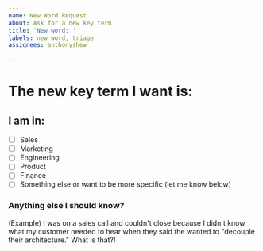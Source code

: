```yaml
---
name: New Word Request
about: Ask for a new key term
title: 'New word: '
labels: new word, triage
assignees: anthonyshew

---
```


# The new key term I want is:



## I am in:
- [ ] Sales
- [ ] Marketing
- [ ] Engineering
- [ ] Product
- [ ] Finance
- [ ] Something else or want to be more specific (let me know below)

### Anything else I should know?

(Example) I was on a sales call and couldn't close because I didn't know what my customer needed to hear when they said the wanted to "decouple their architecture." What is that?!
